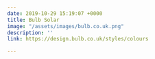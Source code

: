 ```yaml
---
date: 2019-10-29 15:19:07 +0000
title: Bulb Solar
image: "/assets/images/bulb.co.uk.png"
description: ''
link: https://design.bulb.co.uk/styles/colours

---
```


